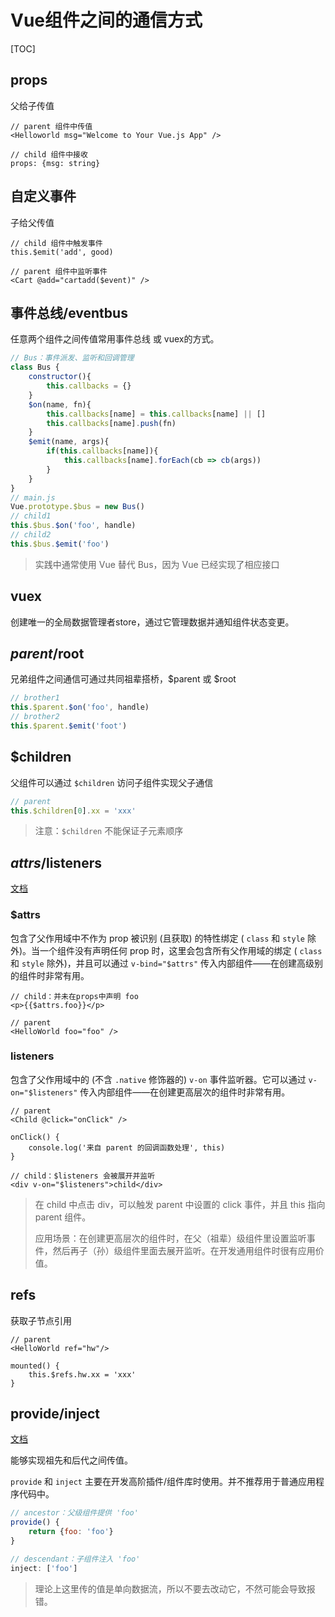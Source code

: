 # Vue组件之间的通信方式

[TOC]

## props

父给子传值

```vue
// parent 组件中传值
<Helloworld msg="Welcome to Your Vue.js App" />

// child 组件中接收
props: {msg: string}
```



## 自定义事件

子给父传值

```vue
// child 组件中触发事件
this.$emit('add', good)

// parent 组件中监听事件
<Cart @add="cartadd($event)" />
```



## 事件总线/eventbus

任意两个组件之间传值常用事件总线 或 vuex的方式。

```javascript
// Bus：事件派发、监听和回调管理
class Bus {
	constructor(){
        this.callbacks = {}
    }
    $on(name, fn){
        this.callbacks[name] = this.callbacks[name] || []
        this.callbacks[name].push(fn)
    }
    $emit(name, args){
        if(this.callbacks[name]){
            this.callbacks[name].forEach(cb => cb(args))
        }
    }
}
// main.js
Vue.prototype.$bus = new Bus()
// child1
this.$bus.$on('foo', handle)
// child2
this.$bus.$emit('foo')
```

> 实践中通常使用 Vue 替代 Bus，因为 Vue 已经实现了相应接口



## vuex

创建唯一的全局数据管理者store，通过它管理数据并通知组件状态变更。



## $parent/$root

兄弟组件之间通信可通过共同祖辈搭桥，$parent 或 $root

```javascript
// brother1
this.$parent.$on('foo', handle)
// brother2
this.$parent.$emit('foot')
```



## $children

父组件可以通过 `$children` 访问子组件实现父子通信

```javascript
// parent
this.$children[0].xx = 'xxx'
```

> 注意：`$children` 不能保证子元素顺序



## $attrs/$listeners

[文档](https://cn.vuejs.org/v2/api/#vm-attrs)

### $attrs

包含了父作用域中不作为 prop 被识别 (且获取) 的特性绑定 ( `class` 和 `style` 除外)。当一个组件没有声明任何 prop 时，这里会包含所有父作用域的绑定 ( `class` 和 `style` 除外)，并且可以通过 `v-bind="$attrs"` 传入内部组件——在创建高级别的组件时非常有用。

```vue
// child：并未在props中声明 foo
<p>{{$attrs.foo}}</p>

// parent
<HelloWorld foo="foo" />
```



### listeners

包含了父作用域中的 (不含 `.native` 修饰器的) `v-on` 事件监听器。它可以通过 `v-on="$listeners"` 传入内部组件——在创建更高层次的组件时非常有用。

```vue
// parent
<Child @click="onClick" />

onClick() {
	console.log('来自 parent 的回调函数处理', this)
}

// child：$listeners 会被展开并监听
<div v-on="$listeners">child</div>
```

> 在 child 中点击 div，可以触发 parent 中设置的 click 事件，并且 this 指向 parent 组件。
>
> 应用场景：在创建更高层次的组件时，在父（祖辈）级组件里设置监听事件，然后再子（孙）级组件里面去展开监听。在开发通用组件时很有应用价值。



## refs

获取子节点引用

```
// parent
<HelloWorld ref="hw"/>

mounted() {
	this.$refs.hw.xx = 'xxx'
}
```



## provide/inject

[文档](https://cn.vuejs.org/v2/api/#provide-inject)

能够实现祖先和后代之间传值。

`provide` 和 `inject` 主要在开发高阶插件/组件库时使用。并不推荐用于普通应用程序代码中。

```javascript
// ancestor：父级组件提供 'foo'
provide() {
	return {foo: 'foo'}
}

// descendant：子组件注入 'foo'
inject: ['foo']
```

> 理论上这里传的值是单向数据流，所以不要去改动它，不然可能会导致报错。

